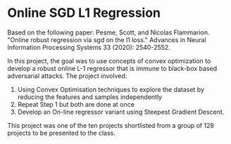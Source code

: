# Online SGD L1 Regression

Based on the following paper: Pesme, Scott, and Nicolas Flammarion. "Online robust regression via sgd on the l1 loss." Advances in Neural Information Processing Systems 33 (2020): 2540-2552.

In this project, the goal was to use concepts of convex optimization to develop a robust online L-1 regressor that is immune to black-box based adversarial attacks. 
The project involved: 
1) Using Convex Optimisation techniques to explore the dataset by reducing the features and samples independently 
2) Repeat Step 1 but both are done at once 
3) Develop an On-line regressor variant using Steepest Gradient Descent. 


This project was one of the ten projects shortlisted from a group of 128 projects to be presented to the class.  
